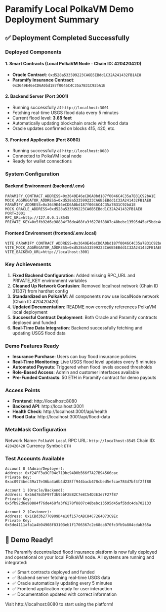 # Paramify Local PolkaVM Demo Deployment Summary

## ✅ Deployment Completed Successfully

### Deployed Components

#### 1. Smart Contracts (Local PolkaVM Node - Chain ID: 420420420)
- **Oracle Contract**: `0xd528a533599223CA6B5EBdd1C32A241432FB1AE8`
- **Paramify Insurance Contract**: `0x3649E46eCD6A0bd187f0046C4C35a7B31C92bA1E`

#### 2. Backend Server (Port 3001)
- Running successfully at `http://localhost:3001`
- Fetching real-time USGS flood data every 5 minutes
- Current flood level: **3.65 feet**
- Automatically updating blockchain oracle with flood data
- Oracle updates confirmed on blocks 415, 420, etc.

#### 3. Frontend Application (Port 8080)
- Running successfully at `http://localhost:8080`
- Connected to PolkaVM local node
- Ready for wallet connections

### System Configuration

#### Backend Environment (backend/.env)
```
PARAMIFY_CONTRACT_ADDRESS=0x3649E46eCD6A0bd187f0046C4C35a7B31C92bA1E
MOCK_AGGREGATOR_ADDRESS=0xd528a533599223CA6B5EBdd1C32A241432FB1AE8
PARAMIFY_ADDRESS=0x3649E46eCD6A0bd187f0046C4C35a7B31C92bA1E
MOCK_ORACLE_ADDRESS=0xd528a533599223CA6B5EBdd1C32A241432FB1AE8
PORT=3001
RPC_URL=http://127.0.0.1:8545
PRIVATE_KEY=0x5fb92d6e98884f76de468fa3f6278f8807c48bebc13595d45af5bdc4da702133
```

#### Frontend Environment (frontend/.env.local)
```
VITE_PARAMIFY_CONTRACT_ADDRESS=0x3649E46eCD6A0bd187f0046C4C35a7B31C92bA1E
VITE_MOCK_AGGREGATOR_ADDRESS=0xd528a533599223CA6B5EBdd1C32A241432FB1AE8
VITE_BACKEND_URL=http://localhost:3001
```

### Key Achievements

1. **Fixed Backend Configuration**: Added missing RPC_URL and PRIVATE_KEY environment variables
2. **Cleaned Up Network Confusion**: Removed localhost network (Chain ID 31337) from hardhat config
3. **Standardized on PolkaVM**: All components now use localNode network (Chain ID 420420420)
4. **Updated Documentation**: README now correctly references PolkaVM local deployment
5. **Successful Contract Deployment**: Both Oracle and Paramify contracts deployed and funded
6. **Real-Time Data Integration**: Backend successfully fetching and updating USGS flood data

### Demo Features Ready

- **Insurance Purchase**: Users can buy flood insurance policies
- **Real-Time Monitoring**: Live USGS flood level updates every 5 minutes
- **Automated Payouts**: Triggered when flood levels exceed thresholds
- **Role-Based Access**: Admin and customer interfaces available
- **Pre-Funded Contracts**: 50 ETH in Paramify contract for demo payouts

### Access Points

- **Frontend**: http://localhost:8080
- **Backend API**: http://localhost:3001
- **Health Check**: http://localhost:3001/api/health
- **Flood Data**: http://localhost:3001/api/flood-data

### MetaMask Configuration

Network Name: `PolkaVM Local`
RPC URL: `http://localhost:8545`
Chain ID: `420420420`
Currency Symbol: `ETH`

### Test Accounts Available

```
Account 0 (Admin/Deployer):
Address: 0xf24FF3a9CF04c71Dbc94D0b566f7A27B94566cac
Private Key: 0xac0974bec39a17e36ba4a6b4d238ff944bacb478cbed5efcae784d7bf4f2ff80

Account 1 (Oracle/Backend):
Address: 0x5Ad7Ed5F97f3b95bF2E82C7e8C54D3E3e7F27f87
Private Key: 0x5fb92d6e98884f76de468fa3f6278f8807c48bebc13595d45af5bdc4da702133

Account 2 (Customer):
Address: 0x1CBd3b2770909D4e10f157cABC84C7264073C9Ec
Private Key: 0x5de4111afa1a4b94908f83103eb1f1706367c2e68ca870fc3fb9a804cdab365a
```

## 🎉 Demo Ready!

The Paramify decentralized flood insurance platform is now fully deployed and operational on your local PolkaVM node. All systems are running and integrated:

- ✅ Smart contracts deployed and funded
- ✅ Backend server fetching real-time USGS data
- ✅ Oracle automatically updating every 5 minutes
- ✅ Frontend application ready for user interaction
- ✅ Documentation updated with correct information

Visit http://localhost:8080 to start using the platform!
